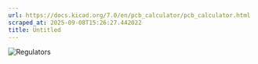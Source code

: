 ```yaml
---
url: https://docs.kicad.org/7.0/en/pcb_calculator/pcb_calculator.html
scraped_at: 2025-09-08T15:26:27.442022
title: Untitled
---
```


![Regulators](images/en/regulators.png)

